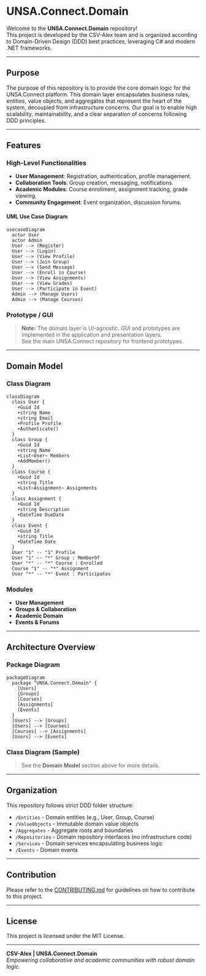 # UNSA.Connect.Domain

Welcome to the **UNSA.Connect.Domain** repository!  
This project is developed by the CSV-Alex team and is organized according to Domain-Driven Design (DDD) best practices, leveraging C# and modern .NET frameworks.

---

## Purpose

The purpose of this repository is to provide the core domain logic for the UNSA.Connect platform. This domain layer encapsulates business rules, entities, value objects, and aggregates that represent the heart of the system, decoupled from infrastructure concerns. Our goal is to enable high scalability, maintainability, and a clear separation of concerns following DDD principles.

---

## Features

### High-Level Functionalities

- **User Management**: Registration, authentication, profile management.
- **Collaboration Tools**: Group creation, messaging, notifications.
- **Academic Modules**: Course enrollment, assignment tracking, grade viewing.
- **Community Engagement**: Event organization, discussion forums.

#### UML Use Case Diagram

```mermaid
usecaseDiagram
  actor User
  actor Admin
  User --> (Register)
  User --> (Login)
  User --> (View Profile)
  User --> (Join Group)
  User --> (Send Message)
  User --> (Enroll in Course)
  User --> (View Assignments)
  User --> (View Grades)
  User --> (Participate in Event)
  Admin --> (Manage Users)
  Admin --> (Manage Courses)
```

### Prototype / GUI

> **Note:** The domain layer is UI-agnostic. GUI and prototypes are implemented in the application and presentation layers.  
> See the main UNSA.Connect repository for frontend prototypes.

---

## Domain Model

### Class Diagram

```mermaid
classDiagram
  class User {
    +Guid Id
    +string Name
    +string Email
    +Profile Profile
    +Authenticate()
  }
  class Group {
    +Guid Id
    +string Name
    +List~User~ Members
    +AddMember()
  }
  class Course {
    +Guid Id
    +string Title
    +List~Assignment~ Assignments
  }
  class Assignment {
    +Guid Id
    +string Description
    +DateTime DueDate
  }
  class Event {
    +Guid Id
    +string Title
    +DateTime Date
  }
  User "1" -- "1" Profile
  User "1" -- "*" Group : MemberOf
  User "*" -- "*" Course : Enrolled
  Course "1" -- "*" Assignment
  User "*" -- "*" Event : Participates
```

### Modules

- **User Management**
- **Groups & Collaboration**
- **Academic Domain**
- **Events & Forums**

---

## Architecture Overview

### Package Diagram

```mermaid
packageDiagram
  package "UNSA.Connect.Domain" {
    [Users]
    [Groups]
    [Courses]
    [Assignments]
    [Events]
  }
  [Users] --> [Groups]
  [Users] --> [Courses]
  [Courses] --> [Assignments]
  [Users] --> [Events]
```

### Class Diagram (Sample)

> See the **Domain Model** section above for more details.

---

## Organization

This repository follows strict DDD folder structure:

- `/Entities` - Domain entities (e.g., User, Group, Course)
- `/ValueObjects` - Immutable domain value objects
- `/Aggregates` - Aggregate roots and boundaries
- `/Repositories` - Domain repository interfaces (no infrastructure code)
- `/Services` - Domain services encapsulating business logic
- `/Events` - Domain events

---

## Contribution

Please refer to the [CONTRIBUTING.md](CONTRIBUTING.md) for guidelines on how to contribute to this project.

---

## License

This project is licensed under the MIT License.

---

**CSV-Alex | UNSA.Connect.Domain**  
*Empowering collaborative and academic communities with robust domain logic.*
